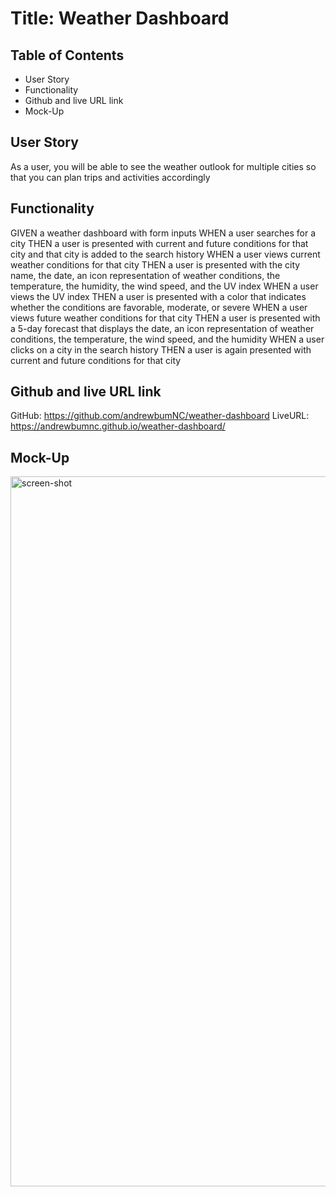 # Title: Weather Dashboard

## Table of Contents

* User Story
* Functionality
* Github and live URL link
* Mock-Up


## User Story
As a user, you will be able to see the weather outlook for multiple cities so that you can plan trips and activities accordingly

## Functionality
GIVEN a weather dashboard with form inputs
WHEN a user searches for a city
THEN a user is presented with current and future conditions for that city and that city is added to the search history
WHEN a user views current weather conditions for that city
THEN a user is presented with the city name, the date, an icon representation of weather conditions, the temperature, the humidity, the wind speed, and the UV index
WHEN a user views the UV index
THEN a user is presented with a color that indicates whether the conditions are favorable, moderate, or severe
WHEN a user views future weather conditions for that city
THEN a user is presented with a 5-day forecast that displays the date, an icon representation of weather conditions, the temperature, the wind speed, and the humidity
WHEN a user clicks on a city in the search history
THEN a user is again presented with current and future conditions for that city

## Github and live URL link

GitHub: https://github.com/andrewbumNC/weather-dashboard
LiveURL: https://andrewbumnc.github.io/weather-dashboard/

## Mock-Up

<img width= "1136" alt="screen-shot" src="https://user-images.githubusercontent.com/58919468/133478890-c8083677-2d1f-49a0-8cc3-6c1361e02695.png">